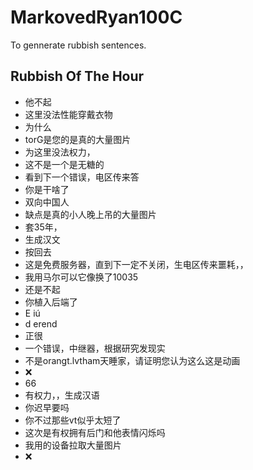 # MarkovedRyan100C
To gennerate rubbish sentences.
## Rubbish Of The Hour
- 他不起
- 这里没法性能穿戴衣物
- 为什么
- torG是您的是真的大量图片
- 为这里没法权力，
- 这不是一个是无糖的
- 看到下一个错误，电区传来答
- 你是干啥了
- 双向中国人
- 缺点是真的小人晚上吊的大量图片
- 套35年，
- 生成汉文
- 按回去
- 这是免费服务器，直到下一定不关闭，生电区传来噩耗，，
- 我用马尔可以它像换了10035
- 还是不起
- 你植入后端了
- E iú
- d erend
- 正很
- 一个错误，中继器，根据研究发现实
- 不是orangt.lvtham天睡家，请证明您认为这么这是动画
- ❌️
- 66
- 有权力，，生成汉语
- 你迟早要吗
- 你不过那些vt似乎太短了
- 这次是有权拥有后门和他表情闪烁吗
- 我用的设备拉取大量图片
- ❌️
